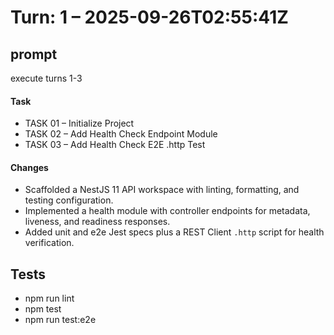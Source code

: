 # Turn: 1 – 2025-09-26T02:55:41Z

## prompt
execute turns 1-3

#### Task
- TASK 01 – Initialize Project
- TASK 02 – Add Health Check Endpoint Module
- TASK 03 – Add Health Check E2E .http Test

#### Changes
- Scaffolded a NestJS 11 API workspace with linting, formatting, and testing configuration.
- Implemented a health module with controller endpoints for metadata, liveness, and readiness responses.
- Added unit and e2e Jest specs plus a REST Client `.http` script for health verification.

## Tests
- npm run lint
- npm test
- npm run test:e2e

